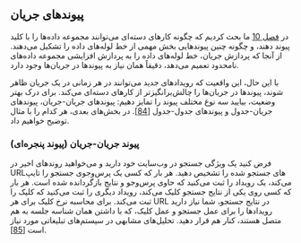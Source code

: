 ## پیوندهای جریان

در [فصل 10](ch10.html#ch_batch) ما بحث کردیم که چگونه کارهای دسته‌ای می‌توانند مجموعه داده‌ها را با کلید پیوند دهند، و چگونه چنین پیوندهایی بخش مهمی از خط لوله‌های داده را تشکیل می‌دهند. از آنجا که پردازش جریان، خط لوله‌های داده را به پردازش افزایشی مجموعه داده‌های نامحدود تعمیم می‌دهد، دقیقاً همان نیاز به پیوندها در جریان‌ها وجود دارد.

با این حال، این واقعیت که رویدادهای جدید می‌توانند در هر زمانی در یک جریان ظاهر شوند، پیوندها در جریان‌ها را چالش‌برانگیزتر از کارهای دسته‌ای می‌کند. برای درک بهتر وضعیت، بیایید سه نوع مختلف پیوند را تمایز دهیم: پیوندهای جریان-جریان، پیوندهای جریان-جدول و پیوندهای جدول-جدول
[[84](ch11.html#SamzaState)].
در بخش‌های بعدی، هر کدام را با مثال توضیح خواهیم داد.

### پیوند جریان-جریان (پیوند پنجره‌ای)

فرض کنید یک ویژگی جستجو در وب‌سایت خود دارید و می‌خواهید روندهای اخیر در URL‌های جستجو شده را تشخیص دهید. هر بار که کسی یک پرس‌وجوی جستجو را تایپ می‌کند، یک رویداد را ثبت می‌کنید که حاوی پرس‌وجو و نتایج بازگردانده شده است. هر بار که کسی روی یکی از نتایج جستجو کلیک می‌کند، رویداد دیگری را ثبت می‌کنید که کلیک را ثبت می‌کند. برای محاسبه نرخ کلیک برای هر URL در نتایج جستجو، شما نیاز دارید رویدادها را برای عمل جستجو و عمل کلیک، که با داشتن همان شناسه جلسه به هم متصل هستند، کنار هم قرار دهید. تحلیل‌های مشابهی در سیستم‌های تبلیغاتی مورد نیاز است
[[85](ch11.html#Ananthanarayanan2013hw)].